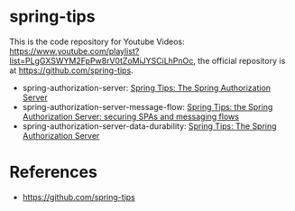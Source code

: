 # spring-tips

This is the code repository for Youtube Videos: https://www.youtube.com/playlist?list=PLgGXSWYM2FpPw8rV0tZoMiJYSCiLhPnOc, 
the official repository is at https://github.com/spring-tips.

- spring-authorization-server: [Spring Tips: The Spring Authorization Server](https://www.youtube.com/watch?v=Yh8t04NG_K4)
- spring-authorization-server-message-flow: [Spring Tips: the Spring Authorization Server: securing SPAs and messaging flows](https://www.youtube.com/watch?v=p3aLjH2VPzU)
- spring-authorization-server-data-durability: [Spring Tips: The Spring Authorization Server](https://www.youtube.com/watch?v=GVsKQ4dp_pQ)


# References

- https://github.com/spring-tips